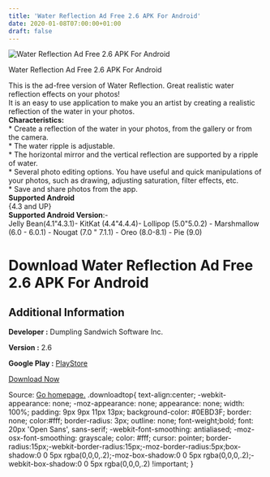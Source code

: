 ```yaml
---
title: 'Water Reflection Ad Free 2.6 APK For Android'
date: 2020-01-08T07:00:00+01:00
draft: false
---
```


![Water Reflection Ad Free 2.6 APK For Android](https://i1.wp.com/apkhome.net/wp-content/uploads/2020/01/Water-Reflection-Ad-Free-2.6.png "Water Reflection Ad Free 2.6 APK For Android")

  

Water Reflection Ad Free 2.6 APK For Android

This is the ad-free version of Water Reflection. Great realistic water reflection effects on your photos!  
It is an easy to use application to make you an artist by creating a realistic reflection of the water in your photos.  
**Characteristics:**  
\* Create a reflection of the water in your photos, from the gallery or from the camera.  
\* The water ripple is adjustable.  
\* The horizontal mirror and the vertical reflection are supported by a ripple of water.  
\* Several photo editing options. You have useful and quick manipulations of your photos, such as drawing, adjusting saturation, filter effects, etc.  
\* Save and share photos from the app.  
**Supported Android**  
{4.3 and UP}  
**Supported Android Version**:-  
Jelly Bean(4.1"4.3.1)- KitKat (4.4"4.4.4)- Lollipop (5.0"5.0.2) - Marshmallow (6.0 - 6.0.1) - Nougat (7.0 " 7.1.1) - Oreo (8.0-8.1) - Pie (9.0)

Download Water Reflection Ad Free 2.6 APK For Android
=====================================================

Additional Information
----------------------

**Developer :** Dumpling Sandwich Software Inc.

**Version :** 2.6

**Google Play :** [PlayStore](https://play.google.com/store/apps/details?id=com.dumplingsandwich.waterreflectionpro)

  

[Download Now](https://store4app.co/post/water-reflection-ad-free-2-6-apk-for-android_1578424660)

  
Source: [Go homepage.](https://store4app.co/post/water-reflection-ad-free-2-6-apk-for-android_1578424660) .downloadtop{ text-align:center; -webkit-appearance: none; -moz-appearance: none; appearance: none; width: 100%; padding: 9px 9px 11px 13px; background-color: #0EBD3F; border: none; color:#fff; border-radius: 3px; outline: none; font-weight;bold; font: 20px 'Open Sans', sans-serif; -webkit-font-smoothing: antialiased; -moz-osx-font-smoothing: grayscale; color: #fff; cursor: pointer; border-radius:15px;-webkit-border-radius:15px;-moz-border-radius:5px;box-shadow:0 0 5px rgba(0,0,0,.2);-moz-box-shadow:0 0 5px rgba(0,0,0,.2);-webkit-box-shadow:0 0 5px rgba(0,0,0,.2) !important; }